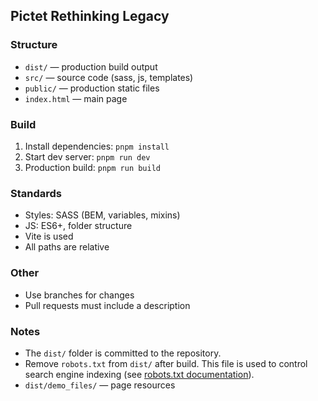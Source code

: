## Pictet Rethinking Legacy

### Structure
- `dist/` — production build output
- `src/` — source code (sass, js, templates)
- `public/` — production static files
- `index.html` — main page

### Build
1. Install dependencies: `pnpm install`
2. Start dev server: `pnpm run dev`
3. Production build: `pnpm run build`

### Standards
- Styles: SASS (BEM, variables, mixins)
- JS: ES6+, folder structure
- Vite is used
- All paths are relative

### Other
- Use branches for changes
- Pull requests must include a description

### Notes
- The `dist/` folder is committed to the repository.
- Remove `robots.txt` from `dist/` after build. This file is used to control search engine indexing (see [robots.txt documentation](https://developer.mozilla.org/en-US/docs/Web/Robots_txt)).
- `dist/demo_files/` — page resources

